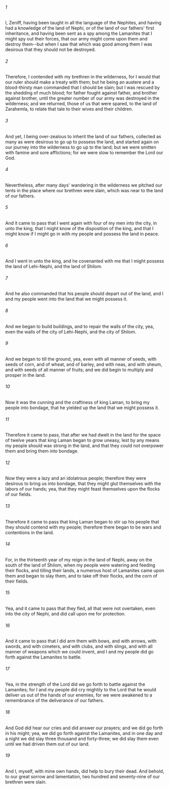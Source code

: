 ###### 1
I, Zeniff, having been taught in all the language of the Nephites, and having had a knowledge of the land of Nephi, or of the land of our fathers' first inheritance, and having been sent as a spy among the Lamanites that I might spy out their forces, that our army might come upon them and destroy them--but when I saw that which was good among them I was desirous that they should not be destroyed.

###### 2
Therefore, I contended with my brethren in the wilderness, for I would that our ruler should make a treaty with them; but he being an austere and a blood-thirsty man commanded that I should be slain; but I was rescued by the shedding of much blood; for father fought against father, and brother against brother, until the greater number of our army was destroyed in the wilderness; and we returned, those of us that were spared, to the land of Zarahemla, to relate that tale to their wives and their children.

###### 3
And yet, I being over-zealous to inherit the land of our fathers, collected as many as were desirous to go up to possess the land, and started again on our journey into the wilderness to go up to the land; but we were smitten with famine and sore afflictions; for we were slow to remember the Lord our God.

###### 4
Nevertheless, after many days' wandering in the wilderness we pitched our tents in the place where our brethren were slain, which was near to the land of our fathers.

###### 5
And it came to pass that I went again with four of my men into the city, in unto the king, that I might know of the disposition of the king, and that I might know if I might go in with my people and possess the land in peace.

###### 6
And I went in unto the king, and he covenanted with me that I might possess the land of Lehi-Nephi, and the land of Shilom.

###### 7
And he also commanded that his people should depart out of the land, and I and my people went into the land that we might possess it.

###### 8
And we began to build buildings, and to repair the walls of the city, yea, even the walls of the city of Lehi-Nephi, and the city of Shilom.

###### 9
And we began to till the ground, yea, even with all manner of seeds, with seeds of corn, and of wheat, and of barley, and with neas, and with sheum, and with seeds of all manner of fruits; and we did begin to multiply and prosper in the land.

###### 10
Now it was the cunning and the craftiness of king Laman, to bring my people into bondage, that he yielded up the land that we might possess it.

###### 11
Therefore it came to pass, that after we had dwelt in the land for the space of twelve years that king Laman began to grow uneasy, lest by any means my people should wax strong in the land, and that they could not overpower them and bring them into bondage.

###### 12
Now they were a lazy and an idolatrous people; therefore they were desirous to bring us into bondage, that they might glut themselves with the labors of our hands; yea, that they might feast themselves upon the flocks of our fields.

###### 13
Therefore it came to pass that king Laman began to stir up his people that they should contend with my people; therefore there began to be wars and contentions in the land.

###### 14
For, in the thirteenth year of my reign in the land of Nephi, away on the south of the land of Shilom, when my people were watering and feeding their flocks, and tilling their lands, a numerous host of Lamanites came upon them and began to slay them, and to take off their flocks, and the corn of their fields.

###### 15
Yea, and it came to pass that they fled, all that were not overtaken, even into the city of Nephi, and did call upon me for protection.

###### 16
And it came to pass that I did arm them with bows, and with arrows, with swords, and with cimeters, and with clubs, and with slings, and with all manner of weapons which we could invent, and I and my people did go forth against the Lamanites to battle.

###### 17
Yea, in the strength of the Lord did we go forth to battle against the Lamanites; for I and my people did cry mightily to the Lord that he would deliver us out of the hands of our enemies, for we were awakened to a remembrance of the deliverance of our fathers.

###### 18
And God did hear our cries and did answer our prayers; and we did go forth in his might; yea, we did go forth against the Lamanites, and in one day and a night we did slay three thousand and forty-three; we did slay them even until we had driven them out of our land.

###### 19
And I, myself, with mine own hands, did help to bury their dead. And behold, to our great sorrow and lamentation, two hundred and seventy-nine of our brethren were slain.

